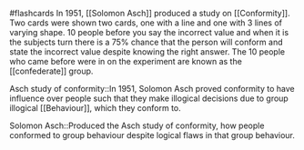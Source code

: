 #flashcards 
In 1951, [[Solomon Asch]] produced a study on [[Conformity]]. Two cards were shown two cards, one with a line and one with 3 lines of varying shape. 10 people before you say the incorrect value and when it is the subjects turn there is a 75% chance that the person will conform and state the incorrect value despite knowing the right answer. The 10 people who came before were in on the experiment are known as the [[confederate]] group.

Asch study of conformity::In 1951, Solomon Asch proved conformity to have influence over people such that they make illogical decisions due to group illogical [[Behaviour]], which they conform to.
<!--SR:!2023-11-14,7,250-->
Solomon Asch::Produced the Asch study of conformity, how people conformed to group behaviour despite logical flaws in that group behaviour.
<!--SR:!2023-11-16,9,250-->